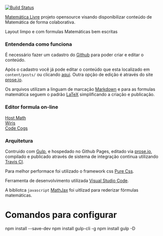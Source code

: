 [![Build Status](https://travis-ci.org/fabricioct/matematica.svg)](https://travis-ci.org/fabricioct/matematica)

[Matemática Livre](https://fabricioct.github.io/matematica/) projeto opensource visando disponibilizar conteúdo de Matemática
de forma colaborativa.

Layout limpo e com formulas Matemáticas  bem escritas

### Entendenda como funciona

É necessário fazer um cadastro do [Github](https://github.com/) para poder criar e editar o conteúdo.

Após o cadastro você já pode editar o conteúdo que esta localizado em ``content/posts/`` ou clicando [aqui](https://github.com/fabricioct/matematica/tree/master/content/posts).
Outra opção de edição é através do site [prose.io](http://prose.io).

Os arquivos utilizam a linguam de marcação [Markdown](https://github.com/adam-p/markdown-here/wiki/Markdown-Cheatsheet) e para as formulas matemática seguem o padrão [LaTeX](https://en.wikibooks.org/wiki/LaTeX/Mathematics) simplificando a criação e publicação.

### Editor formula on-line

[Host Math](http://www.hostmath.com/Default.aspx)  
[Wiris](http://www.wiris.com/editor/demo/pt_br/mathml-latex)  
[Code Cogs](https://www.codecogs.com/latex/eqneditor.php?lang=pt-br)  

### Arquitetura

Contruido com [Gulp](http://gulpjs.com/), e hospedado no Github Pages,  editado
via [prose.io](http://prose.io), compilado e publicado através de sistema de integração continua utilizando 
[Travis CI](https://travis-ci.org/fabricioct/matematica).

Para melhor performace foi utilizado o framework css [Pure Css](http://purecss.io/).

Ferramenta de desenvolvimento utilizada [Visual Studio Code](https://code.visualstudio.com/).

 A bibliotca  ``javascript`` [MathJax](https://www.mathjax.org/) foi uitlizad para rederizar fórmulas matemáticas.


# Comandos para configurar

npm install --save-dev
npm install gulp-cli -g
npm install gulp -D